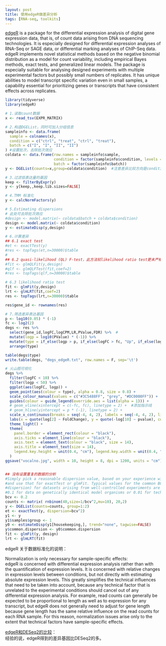 ```yaml
---
layout: post
title: 使用edgeR做差异分析
tags: [RNA-seq, toolkits]
---
```


[edgeR](https://bioconductor.org/packages/release/bioc/html/edgeR.html) is a package for the differential expression analysis of digital gene expression data, that is, of count data arising from DNA sequencing technologies. It is especially designed for differential expression analyses of RNA-Seq or SAGE data, or differential marking analyses of ChIP-Seq data.  
edgeR implements novel statistical methods based on the negative binomial distribution as a model for count variability, including empirical Bayes methods, exact tests, and generalized linear models. The package is especially suitable for analysing designed experiments with multiple experimental factors but possibly small numbers of replicates. It has unique abilities to model transcript specific variation even in small samples, a capability essential for prioritizing genes or transcripts that have consistent effects across replicates.

```R
library(tidyverse)
library(edgeR)

# 1.读取count数据
x <- read_tsv(EXPR_MATRIX)

# 2.构造DGEList，同时可加入分组信息
sampleinfo <- data.frame(
  sample = colnames(x),
  condition = c("ctrl", "treat", "ctrl", "treat"),
  batch = c("I", "I", "II", "II")
) #设置批次，去除批次效应
coldata <- data.frame(row.names = sampleinfo$sample, 
                      condition = factor(sampleinfo$condition, levels = c("ctrl","treat")), 
                      batch = factor(sampleinfo$batch))
y <- DGEList(counts=x,group=coldata$condition)  #注意差异比较方向是condition的后者-前者，即treat-ctrl，与DESeq2相反

# 3.过滤低表达量的基因
keep <- filterByExpr(y)
y <- y[keep,,keep.lib.sizes=FALSE]

# 4.TMM 标准化
y <- calcNormFactors(y)

# 5.Estimating dispersions
# 此处可去除批次效应
#design <- model.matrix(~ coldata$batch + coldata$condition)
design <- model.matrix(~ coldata$condition)
y <- estimateDisp(y,design)

# 6.计算差异
## 6.1 exact test
#et <- exactTest(y)
#res <- topTags(et,n=30000)$table
#
## 6.2 quasi-likelihood (QL) F-test，此方法较likelihood ratio test更未严格
#fit <- glmQLFit(y,design)
#qlf <- glmQLFTest(fit,coef=2)
#res <- topTags(qlf,n=30000)$table

# 6.3 likelihood ratio test
fit <- glmFit(y,design)
lrt <- glmLRT(fit,coef=2)
res <- topTags(lrt,n=30000)$table

res$gene_id <- rownames(res)

# 7.筛选差异表达基因
p <- log10(0.05) * (-1)
fc <- log2(2)
degs <- res %>%
  select(gene_id,logFC,logCPM,LR,PValue,FDR) %>%  #
  mutate(logp = log10(PValue) * (-1)) %>%
  mutate(type = if_else(logp > p, if_else(logFC > fc, "Up", if_else(logFC < (-fc), "Down", "N.s")), "N.s")) %>%
  arrange(type)

table(degs$type)
write.table(degs, "degs_edgeR.txt", row.names = F, sep='\t')

# 火山图可视化
degs %>%
  filter(logFC < 10) %>%
  filter(logp < 50) %>%
  ggplot(aes(logFC, logp)) +
  geom_point(aes(colour = type), alpha = 0.8, size = 0.8) +
  scale_colour_manual(values = c("#3C5488FF", "grey", "#DC0000FF")) +
  guides(colour = guide_legend(override.aes = list(alpha = 1))) +
  # geom_vline(xintercept = c(-fc, fc), linetype = 2) +  #添加指示线
  # geom_hline(yintercept = p * (-1), linetype = 2) +
  scale_x_continuous(breaks = seq(-4, 4, 2), labels = seq(-4, 4, 2), limits = c(-5, 5)) +
  labs(x = quote(log[2] ~ FoldChange), y = quote(-log[10] ~ pvalue), colour = "") +
  theme_light() +
  theme(
    panel.border = element_rect(colour = "black"),
    axis.ticks = element_line(colour = "black"),
    axis.text = element_text(colour = "black", size = 14),
    axis.title = element_text(size = 14),
    legend.key.height = unit(0.4, "cm"), legend.key.width = unit(0.4, "cm")
  )
ggsave("vocalno.jpg", width = 10, height = 8, dpi = 1200, units = "cm")


## 没有设置重复的数据的分析
#Simply pick a reasonable dispersion value, based on your experience with similar data, 
#and use that for exactTest or glmFit. Typical values for the common BCV (square-root 
#dispersion) for datasets arising from well-controlled experiments are 0.4 for human data, 
#0.1 for data on genetically identical model organisms or 0.01 for technical replicates.
bcv <- 0.2
counts <- matrix( rnbinom(40,size=1/bcv^2,mu=10), 20,2)
y <- DGEList(counts=counts, group=1:2)
et <- exactTest(y, dispersion=bcv^2)
y1 <- y
y1$samples$group <- 1
y0 <- estimateDisp(y1[housekeeping,], trend="none", tagwise=FALSE)
y$common.dispersion <- y0$common.dispersion
fit <- glmFit(y, design)
lrt <- glmLRT(fit)
```

edgeR 关于数据标准化的说明：  

Normalization is only necessary for sample-specific effects:  
edgeR is concerned with differential expression analysis rather than with the quantification of expression levels. It is concerned with relative changes in expression levels between conditions, but not directly with estimating absolute expression levels. This greatly simplifies the technical influences that need to be taken into account, because any technical factor that is unrelated to the experimental conditions should cancel out of any differential expression analysis. For example, read counts can generally be expected to be proportional to length as well as to expression for any transcript, but edgeR does not generally need to adjust for gene length because gene length has the same relative influence on the read counts for each RNA sample. For this reason, normalization issues arise only to the extent that technical factors have sample-specific effects.

[edgeR和DESeq2的比较](http://genomespot.blogspot.com/2020/10/edger-or-deseq2-comparing-performance.html)：  
经验的说，edgeR得到的差异基因比DESeq2的多。

